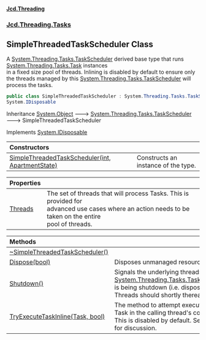 #### [Jcd.Threading](index.md 'index')
### [Jcd.Threading.Tasks](Jcd.Threading.Tasks.md 'Jcd.Threading.Tasks')

## SimpleThreadedTaskScheduler Class

A [System.Threading.Tasks.TaskScheduler](https://docs.microsoft.com/en-us/dotnet/api/System.Threading.Tasks.TaskScheduler 'System.Threading.Tasks.TaskScheduler') derived base type that runs [System.Threading.Tasks.Task](https://docs.microsoft.com/en-us/dotnet/api/System.Threading.Tasks.Task 'System.Threading.Tasks.Task') instances  
in a fixed size pool of threads. Inlining is disabled by default to ensure only  
the threads managed by this [System.Threading.Tasks.TaskScheduler](https://docs.microsoft.com/en-us/dotnet/api/System.Threading.Tasks.TaskScheduler 'System.Threading.Tasks.TaskScheduler') will process the tasks.

```csharp
public class SimpleThreadedTaskScheduler : System.Threading.Tasks.TaskScheduler,
System.IDisposable
```

Inheritance [System.Object](https://docs.microsoft.com/en-us/dotnet/api/System.Object 'System.Object') &#129106; [System.Threading.Tasks.TaskScheduler](https://docs.microsoft.com/en-us/dotnet/api/System.Threading.Tasks.TaskScheduler 'System.Threading.Tasks.TaskScheduler') &#129106; SimpleThreadedTaskScheduler

Implements [System.IDisposable](https://docs.microsoft.com/en-us/dotnet/api/System.IDisposable 'System.IDisposable')

| Constructors | |
| :--- | :--- |
| [SimpleThreadedTaskScheduler(int, ApartmentState)](Jcd.Threading.Tasks.SimpleThreadedTaskScheduler.SimpleThreadedTaskScheduler(int,System.Threading.ApartmentState).md 'Jcd.Threading.Tasks.SimpleThreadedTaskScheduler.SimpleThreadedTaskScheduler(int, System.Threading.ApartmentState)') | Constructs an instance of the type. |

| Properties | |
| :--- | :--- |
| [Threads](Jcd.Threading.Tasks.SimpleThreadedTaskScheduler.Threads.md 'Jcd.Threading.Tasks.SimpleThreadedTaskScheduler.Threads') | The set of threads that will process Tasks. This is provided for<br/>advanced use cases where an action needs to be taken on the entire<br/>pool of threads. |

| Methods | |
| :--- | :--- |
| [~SimpleThreadedTaskScheduler()](Jcd.Threading.Tasks.SimpleThreadedTaskScheduler.~SimpleThreadedTaskScheduler().md 'Jcd.Threading.Tasks.SimpleThreadedTaskScheduler.~SimpleThreadedTaskScheduler()') | |
| [Dispose(bool)](Jcd.Threading.Tasks.SimpleThreadedTaskScheduler.Dispose(bool).md 'Jcd.Threading.Tasks.SimpleThreadedTaskScheduler.Dispose(bool)') | Disposes unmanaged resources |
| [Shutdown()](Jcd.Threading.Tasks.SimpleThreadedTaskScheduler.Shutdown().md 'Jcd.Threading.Tasks.SimpleThreadedTaskScheduler.Shutdown()') | Signals the underlying threads that the [System.Threading.Tasks.TaskScheduler](https://docs.microsoft.com/en-us/dotnet/api/System.Threading.Tasks.TaskScheduler 'System.Threading.Tasks.TaskScheduler')<br/>is being shutdown (i.e. disposed of). Threads should shortly thereafter. |
| [TryExecuteTaskInline(Task, bool)](Jcd.Threading.Tasks.SimpleThreadedTaskScheduler.TryExecuteTaskInline(System.Threading.Tasks.Task,bool).md 'Jcd.Threading.Tasks.SimpleThreadedTaskScheduler.TryExecuteTaskInline(System.Threading.Tasks.Task, bool)') | The method to attempt executing a Task in the calling thread's context.<br/>This is disabled by default. See remarks for discussion. |

